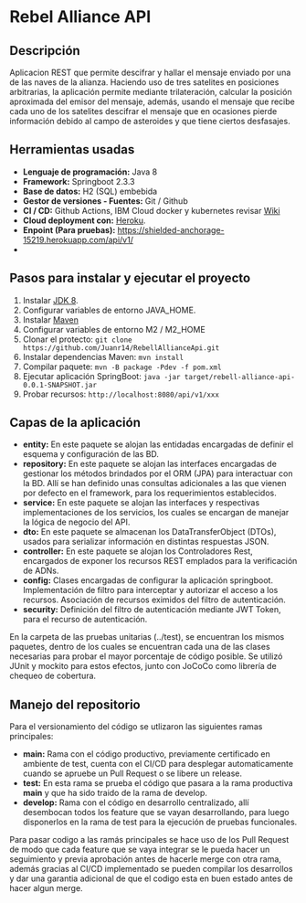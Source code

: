 # Rebel Alliance API

## Descripción
Aplicacion REST que permite descifrar y hallar el mensaje enviado por una de las naves de la alianza. Haciendo uso de tres satelites en posiciones arbitrarias, la aplicación permite mediante trilateración, calcular la posición aproximada del emisor del mensaje, además, usando el mensaje que recibe cada uno de los satelites descifrar el mensaje que en ocasiones pierde información debido al campo de asteroides y que tiene ciertos desfasajes.

## Herramientas usadas

- **Lenguaje de programación:** Java 8
- **Framework:** Springboot 2.3.3
- **Base de datos:** H2 (SQL) embebida
- **Gestor de versiones - Fuentes:** Git / Github
- **CI / CD:** Github Actions, IBM Cloud docker y kubernetes revisar [Wiki](https:google.com)
- **Cloud deployment con:** [Heroku](https://www.heroku.com/).
- **Enpoint (Para pruebas):** https://shielded-anchorage-15219.herokuapp.com/api/v1/
- 
## Pasos para instalar y ejecutar el proyecto
1. Instalar [JDK 8](https://www.oracle.com/co/java/technologies/javase/javase-jdk8-downloads.html).
2. Configurar variables de entorno JAVA_HOME.
3. Instalar [Maven](https://maven.apache.org/)
4. Configurar variables de entorno M2 / M2_HOME
5. Clonar el protecto: `git clone https://github.com/Juanr14/RebellAllianceApi.git`
6. Instalar dependencias Maven: `mvn install`
7. Compilar paquete: `mvn -B package -Pdev -f pom.xml`
8. Ejecutar aplicación SpringBoot: `java -jar target/rebell-alliance-api-0.0.1-SNAPSHOT.jar`
9. Probar recursos: `http://localhost:8080/api/v1/xxx`



## Capas de la aplicación
- **entity:** En este paquete se alojan las entidadas encargadas de definir el esquema y configuración de las BD.
- **repository:** En este paquete se alojan las interfaces encargadas de gestionar los métodos brindados por el ORM (JPA) para interactuar con la BD. Allí se han definido unas consultas adicionales a las que vienen por defecto en el framework, para los requerimientos establecidos.
- **service:** En este paquete se alojan las interfaces y respectivas implementaciones de los servicios, los cuales se encargan de manejar la lógica de negocio del API.
- **dto:** En este paquete se almacenan los DataTransferObject (DTOs), usados para serializar información en distintas respuestas JSON.
- **controller:** En este paquete se alojan los Controladores Rest, encargados de exponer los recursos REST emplados para la verificación de ADNs.
- **config:** Clases encargadas de configurar la aplicación springboot. Implementación de filtro para interceptar y autorizar el acceso a los recursos. Asociación de recursos eximidos del filtro de autenticación.
- **security:** Definición del filtro de autenticación mediante JWT Token, para el recurso de autenticación.

En la carpeta de las pruebas unitarias (../test), se encuentran los mismos paquetes, dentro de los cuales se encuentran cada una de las clases necesarias para probar el mayor porcentaje de código posible. Se utilizó JUnit y mockito para estos efectos, junto con JoCoCo como librería de chequeo de cobertura.

## Manejo del repositorio

 Para el versionamiento del código se utlizaron las siguientes ramas principales:

- **main:** Rama con el código productivo, previamente certificado en ambiente de test, cuenta con el CI/CD para desplegar automaticamente cuando se apruebe un Pull Request o se libere un release.
- **test:** En esta rama se prueba el código que pasara a la rama productiva **main** y que ha sido traido de la rama de develop.
- **develop:** Rama con el código en desarrollo centralizado, allí desembocan todos los feature que se vayan desarrollando, para luego disponerlos en la rama de test para la ejecución de pruebas funcionales.

Para pasar codigo a las ramás principales se hace uso de los Pull Request de modo que cada feature que se vaya integrar se le pueda hacer un seguimiento y previa aprobación antes de hacerle merge con otra rama, además gracias al CI/CD implementado se pueden compilar los desarrollos y dar una garantia adicional de que el codigo esta en buen estado antes de hacer algun merge.


